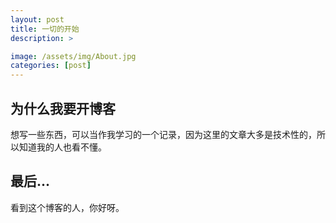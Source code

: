 ```yaml
---
layout: post
title: 一切的开始
description: >

image: /assets/img/About.jpg
categories: [post]
---
```


## 为什么我要开博客
想写一些东西，可以当作我学习的一个记录，因为这里的文章大多是技术性的，所以知道我的人也看不懂。

## 最后...
看到这个博客的人，你好呀。
